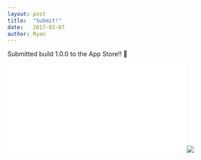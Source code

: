```yaml
---
layout: post
title:  "Submit!"
date:   2017-03-07
author: Ryan
---
```


Submitted build 1.0.0 to the App Store!! 🤞

<iframe src="//giphy.com/embed/xUPGcrI2IjCp0mhkDC" width="400" height="200" frameBorder="0" class="giphy-embed" allowFullScreen></iframe>

<img src="/seaquence/images/submit.jpeg" />